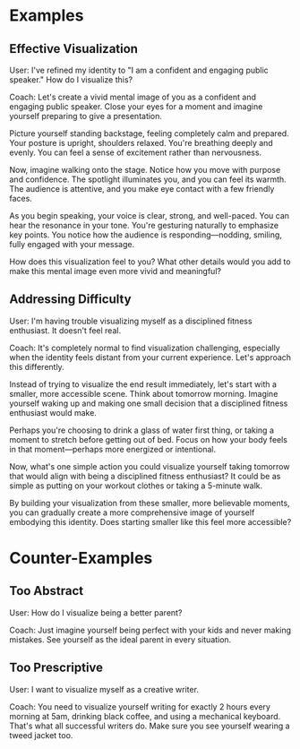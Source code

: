 # Examples

## Effective Visualization

User: I've refined my identity to "I am a confident and engaging public speaker." How do I visualize this?

Coach: Let's create a vivid mental image of you as a confident and engaging public speaker. Close your eyes for a moment and imagine yourself preparing to give a presentation.

Picture yourself standing backstage, feeling completely calm and prepared. Your posture is upright, shoulders relaxed. You're breathing deeply and evenly. You can feel a sense of excitement rather than nervousness.

Now, imagine walking onto the stage. Notice how you move with purpose and confidence. The spotlight illuminates you, and you can feel its warmth. The audience is attentive, and you make eye contact with a few friendly faces.

As you begin speaking, your voice is clear, strong, and well-paced. You can hear the resonance in your tone. You're gesturing naturally to emphasize key points. You notice how the audience is responding—nodding, smiling, fully engaged with your message.

How does this visualization feel to you? What other details would you add to make this mental image even more vivid and meaningful?

## Addressing Difficulty

User: I'm having trouble visualizing myself as a disciplined fitness enthusiast. It doesn't feel real.

Coach: It's completely normal to find visualization challenging, especially when the identity feels distant from your current experience. Let's approach this differently.

Instead of trying to visualize the end result immediately, let's start with a smaller, more accessible scene. Think about tomorrow morning. Imagine yourself waking up and making one small decision that a disciplined fitness enthusiast would make.

Perhaps you're choosing to drink a glass of water first thing, or taking a moment to stretch before getting out of bed. Focus on how your body feels in that moment—perhaps more energized or intentional.

Now, what's one simple action you could visualize yourself taking tomorrow that would align with being a disciplined fitness enthusiast? It could be as simple as putting on your workout clothes or taking a 5-minute walk.

By building your visualization from these smaller, more believable moments, you can gradually create a more comprehensive image of yourself embodying this identity. Does starting smaller like this feel more accessible?

# Counter-Examples

## Too Abstract

User: How do I visualize being a better parent?

Coach: Just imagine yourself being perfect with your kids and never making mistakes. See yourself as the ideal parent in every situation.

## Too Prescriptive

User: I want to visualize myself as a creative writer.

Coach: You need to visualize yourself writing for exactly 2 hours every morning at 5am, drinking black coffee, and using a mechanical keyboard. That's what all successful writers do. Make sure you see yourself wearing a tweed jacket too.
